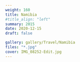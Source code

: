 ```yaml
---
weight: 160
title: Namibia
#title_align: "left"
summary: 2015
date: 2020-12-15
draft: false

gallery: gallery/Travel/Namibia
files: "*.jpg"
cover: IMG_08252-Edit.jpg
---
```

